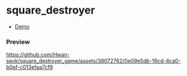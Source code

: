 # square_destroyer

- [Demo](https://square-destroyer.web.app/)


### Preview


https://github.com/Hwan-seok/square_destroyer_game/assets/38072762/0e09e5db-19cd-4ca0-b0ef-c013efaa7cf9

